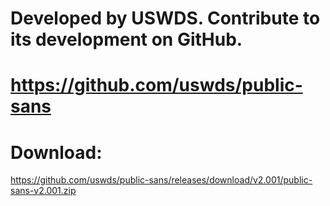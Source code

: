 # Developed by USWDS. Contribute to its development on GitHub.

# https://github.com/uswds/public-sans

# Download: 
https://github.com/uswds/public-sans/releases/download/v2.001/public-sans-v2.001.zip